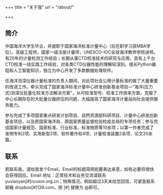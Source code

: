 +++
title = "关于我"
url = "/about/"

+++

## 简介

中国海洋大学生毕业，并就职于国家海洋标准计量中心（后在职学习获MBA学位）。高级工程师，国家一级注册计量师，UNESCO-IOC全球海洋教师学院讲师。有20年的计量检测工作经验；长期从事CTD校准技术的研究与应用，具有上千台CTD校准一线实践工作经验，对各类CTD仪器性能的理解较深刻。擅长Python编程和人工智能知识，独立为中心开发了多款数据处理软件。

任海洋测深仪器计量标准的负责人期间，对此项社会公用计量标准的做了大量重要的改进工作。牵头完成了国家海洋标准计量中心研发创新基金项目—“海洋(压力式)测深仪批量化校准方法解决方案”，从可校准型号、校准工作效率方面，克服了中心长期存在的大批量仪器挤压的问题，大幅提高了国家海洋计量站向社会提供服务能力。

参与完成了多项国家重点研发计划项目、自然资源部科研项目、计量中心研发创新基金项目，以及原国家海洋局、原国家质量监督检验检疫总局的专项任务；参与完成国家计量规范、国家标准、行业标准、标准物质等10余项；以第一作者完成了发明专利2项、实用新型2项、软件著作权4项、计量校准装置2余项、论文20余篇。

## 联系

若联系我，请给我发个Email，Email的标题简明扼要表达来意，如有必要将很快会获得回应。Email 地址：正常技术和业务交流请联系 yuxiaoyan[#]ncosm.org.cn；特殊情况，例如超过3天未给您回信，可紧急联系邮箱 dropbox[#]139.com，把 [#] 替换为 @即可。